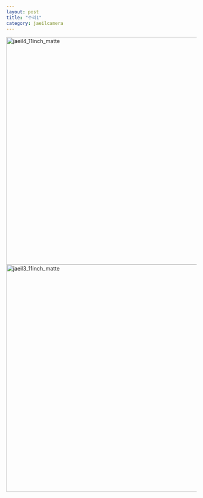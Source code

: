 ```yaml
---
layout: post
title: "수리1"
category: jaeilcamera
---
```


<img width="600" alt="jaeil4_11inch_matte" src="https://user-images.githubusercontent.com/81041256/129347800-08dac4f4-d672-4959-9acf-0459912327c3.jpg">
 
<img width="600" alt="jaeil3_11inch_matte" src="https://user-images.githubusercontent.com/81041256/129347804-cb0e4386-e5b4-44d4-a93a-713b2f9771df.jpg">
